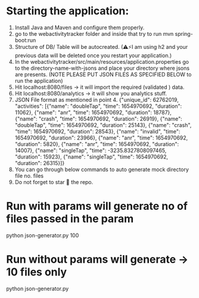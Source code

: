 # Starting the application:
1. Install Java and Maven and configure them properly.
2. go to the webactivitytracker folder and inside that try to run mvn spring-boot:run
3. Structure of DB/ Table will be autocreated. (⚠⚡I am using h2 and your previous data will be deleted once you restart your application.)
4. In the webactivitytracker/src/main/resources/application.properties go to the directory-name-with-jsons and place your directory where jsons are presents. (NOTE PLEASE PUT JSON FILES AS SPECIFIED BELOW to run the application)
5. Hit localhost:8080/files -> it will import the required (validated ) data.
6. Hit localhost:8080/analytics -> it will show you analytics stuff.
7. JSON File format as mentioned in point 4.
{"unique_id": 62762019, "activities": [{"name": "doubleTap", "time": 1654970692, "duration": 11062}, {"name": "anr", "time": 1654970692, "duration": 18787}, {"name": "crash", "time": 1654970692, "duration": 26919}, {"name": "doubleTap", "time": 1654970692, "duration": 25143}, {"name": "crash", "time": 1654970692, "duration": 28543}, {"name": "invalid", "time": 1654970692, "duration": 23966}, {"name": "anr", "time": 1654970692, "duration": 5820}, {"name": "anr", "time": 1654970692, "duration": 14007}, {"name": "singleTap", "time": -3235.8327808097465, "duration": 15923}, {"name": "singleTap", "time": 1654970692, "duration": 26315}]}
8. You can go through below commands to auto generate mock directory file no. files
9. Do not forget to star 🌟 the repo.

# Run with params will generate no of files passed in the param
python json-generator.py 100
# Run without params will generate -> 10 files only
python json-generator.py 
